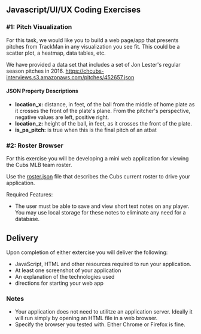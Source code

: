 ## Javascript/UI/UX Coding Exercises

### #1: Pitch Visualization
For this task, we would like you to build a web page/app that presents pitches from TrackMan in any visualization you see fit. This could be a scatter plot, a heatmap, data tables, etc.

We have provided a data set that includes a set of Jon Lester's regular season pitches in 2016.
https://chcubs-interviews.s3.amazonaws.com/pitches/452657.json

#### JSON Property Descriptions
- **location_x:** distance, in feet, of the ball from the middle of home plate as it crosses the front of the plate's plane. From the pitcher's perspective, negative values are left, positive right.
- **location_z:** height of the ball, in feet, as it crosses the front of the plate.
- **is_pa_pitch:** is true when this is the final pitch of an atbat

### #2: Roster Browser
For this exercise you will be developing a mini web application for viewing the Cubs MLB
team roster. 

Use the [roster.json](roster.json) file that describes the Cubs current roster to
drive your application.

Required Features:
* The user must be able to save and view short text notes on any player. You may use local storage for these notes to eliminate any need for a database.

## Delivery
Upon completion of either extercise you will deliver the following:
* JavaScript, HTML and other resources required to run your application.
* At least one screenshot of your application
* An explanation of the technologies used
* directions for starting your web app

### Notes
* Your application does not need to utilitze an application server. Ideally it
will run simply by opening an HTML file in a web browser.
* Specify the browser you tested with. Either Chrome or Firefox is fine.
